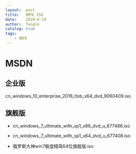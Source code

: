 ```yaml
---
layout:  post
title:   微PE ISO
date:    2020-6-19
author:  Tangle
catalog: true
tags:
    - 微PE
---
```


# MSDN

## 企业版

cn_windows_10_enterprise_2016_ltsb_x64_dvd_9060409.iso

## 旗舰版

- cn_windows_7_ultimate_with_sp1_x86_dvd_u_677486.iso

- cn_windows_7_ultimate_with_sp1_x64_dvd_u_677408.iso

- 俄罗斯大神win7极度精简64位旗舰版.iso
